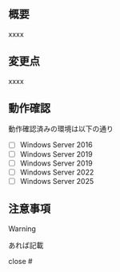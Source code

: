 ## 概要

xxxx

## 変更点

xxxx

## 動作確認

動作確認済みの環境は以下の通り

- [ ] Windows Server 2016
- [ ] Windows Server 2019
- [ ] Windows Server 2019
- [ ] Windows Server 2022
- [ ] Windows Server 2025

## 注意事項

> [!WARNING]
> あれば記載

close #
